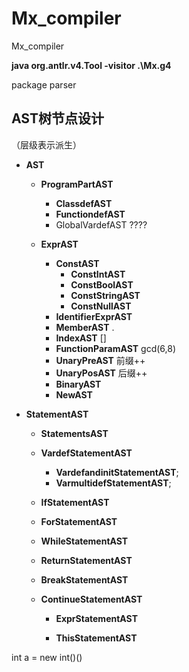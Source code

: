 # Mx_compiler
Mx_compiler



<b>java org.antlr.v4.Tool -visitor .\Mx.g4</b>

package parser



<h2>AST树节点设计</h2>

（层级表示派生）

- **AST**

  - **ProgramPartAST**

    - **ClassdefAST**
    - **FunctiondefAST**
    - GlobalVardefAST   ????

  - **ExprAST**
  	
  	- **ConstAST**
  	  - **ConstIntAST**
  	  - **ConstBoolAST**
  	  - **ConstStringAST**
  	  - **ConstNullAST**
  	- **IdentifierExprAST**
  	- **MemberAST**      .
  	- **IndexAST**      []
  	- **FunctionParamAST**   gcd(6,8)
  	- **UnaryPreAST**  前缀++
  	- **UnaryPosAST** 后缀++
  	- **BinaryAST**
  	- **NewAST**
  	
- **StatementAST**
  
  - **StatementsAST**
  
  - **VardefStatementAST**
  
    - **VardefandinitStatementAST**;
    - **VarmultidefStatementAST**;
  
  - **IfStatementAST**
  
  - **ForStatementAST**
  
  - **WhileStatementAST**
  
  - **ReturnStatementAST**
  
  - **BreakStatementAST**
  
  - **ContinueStatementAST**
    
    - **ExprStatementAST**
    
    - **ThisStatementAST**
    
      

int a = new int()()

